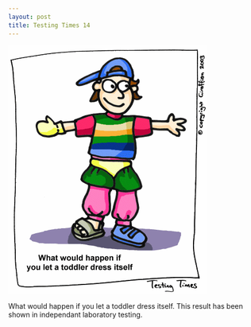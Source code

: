```yaml
---
layout: post
title: Testing Times 14
---
```

<img src="/images/tt0014.png">

What would happen if you let a toddler dress itself. This result has been shown in independant laboratory testing. 
